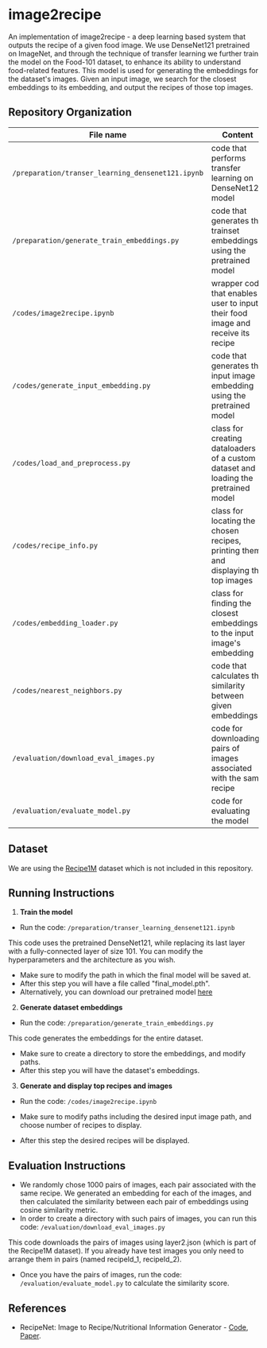 # image2recipe

An implementation of image2recipe - a deep learning based system that outputs the recipe of a given food image.
We use DenseNet121 pretrained on ImageNet, and through the technique of transfer learning we further train the model on the Food-101 dataset, to enhance its ability to understand food-related features.
This model is used for generating the embeddings for the dataset's images.
Given an input image, we search for the closest embeddings to its embedding, and output the recipes of those top images. 

## Repository Organization

|File name         | Content |
|----------------------|------|
|`/preparation/transer_learning_densenet121.ipynb`| code that performs transfer learning on DenseNet121 model|
|`/preparation/generate_train_embeddings.py`| code that generates the trainset embeddings using the pretrained model|
|`/codes/image2recipe.ipynb`| wrapper code that enables user to input their food image and receive its recipe|
|`/codes/generate_input_embedding.py`| code that generates the input image embedding using the pretrained model|
|`/codes/load_and_preprocess.py`| class for creating dataloaders of a custom dataset and loading the pretrained model|
|`/codes/recipe_info.py`| class for locating the chosen recipes, printing them and displaying the top images|
|`/codes/embedding_loader.py`| class for finding the closest embeddings to the input image's embedding|
|`/codes/nearest_neighbors.py`| code that calculates the similarity between given embeddings|
|`/evaluation/download_eval_images.py`| code for downloading pairs of images associated with the same recipe|
|`/evaluation/evaluate_model.py`| code for evaluating the model|


## Dataset
We are using the [Recipe1M](http://im2recipe.csail.mit.edu/) dataset which is not included in this repository.

## Running Instructions

1. **Train the model**

- Run the code: ```/preparation/transer_learning_densenet121.ipynb```

This code uses the pretrained DenseNet121, while replacing its last layer with a fully-connected layer of size 101.
You can modify the hyperparameters and the architecture as you wish.

- Make sure to modify the path in which the final model will be saved at.
- After this step you will have a file called "final_model.pth".
- Alternatively, you can download our pretrained model [here](https://drive.google.com/file/d/1X1IjTZsnPwVZRU6vFwbnoZ3coscnMqHZ/view?usp=sharing)

2. **Generate dataset embeddings**

- Run the code: ```/preparation/generate_train_embeddings.py```

This code generates the embeddings for the entire dataset.

- Make sure to create a directory to store the embeddings, and modify paths.
- After this step you will have the dataset's embeddings.

3. **Generate and display top recipes and images**

- Run the code: ```/codes/image2recipe.ipynb```

- Make sure to modify paths including the desired input image path, and choose number of recipes to display.
- After this step the desired recipes will be displayed.

## Evaluation Instructions

- We randomly chose 1000 pairs of images, each pair associated with the same recipe.
  We generated an embedding for each of the images, and then calculated the similarity
  between each pair of embeddings using cosine similarity metric.
- In order to create a directory with such pairs of images, you can run this code: ```/evaluation/download_eval_images.py```

This code downloads the pairs of images using layer2.json (which is part of the Recipe1M dataset).
If you already have test images you only need to arrange them in pairs (named recipeId_1, recipeId_2).
- Once you have the pairs of images, run the code: ```/evaluation/evaluate_model.py``` to calculate the similarity score.

## References

- RecipeNet: Image to Recipe/Nutritional Information Generator - [Code](https://github.com/slu1212/cs230), [Paper](http://cs230.stanford.edu/projects_winter_2020/reports/32552727.pdf).

